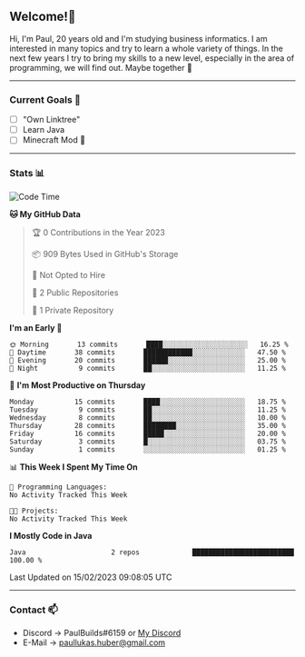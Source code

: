 ## Welcome!👋

Hi, I'm Paul, 20 years old and I'm studying business informatics. I am interested in many topics and try to learn a whole variety of things. In the next few years I try to bring my skills to a new level, especially in the area of programming, we will find out.
Maybe together 🤙

---
### Current Goals 🥅

- [ ] "Own Linktree"
- [ ] Learn Java
- [ ] Minecraft Mod 👀

---
### Stats 📊

<!--START_SECTION:waka-->
![Code Time](http://img.shields.io/badge/Code%20Time-56%20hrs%2031%20mins-blue)

**🐱 My GitHub Data** 

> 🏆 0 Contributions in the Year 2023
 > 
> 📦 909 Bytes Used in GitHub's Storage 
 > 
> 🚫 Not Opted to Hire
 > 
> 📜 2 Public Repositories 
 > 
> 🔑 1 Private Repository 
 > 
**I'm an Early 🐤** 

```text
🌞 Morning       13 commits       ████░░░░░░░░░░░░░░░░░░░░░   16.25 % 
🌆 Daytime       38 commits       ████████████░░░░░░░░░░░░░   47.50 % 
🌃 Evening       20 commits       ██████░░░░░░░░░░░░░░░░░░░   25.00 % 
🌙 Night          9 commits       ██░░░░░░░░░░░░░░░░░░░░░░░   11.25 % 

```
📅 **I'm Most Productive on Thursday** 

```text
Monday          15 commits       ████░░░░░░░░░░░░░░░░░░░░░   18.75 % 
Tuesday          9 commits       ██░░░░░░░░░░░░░░░░░░░░░░░   11.25 % 
Wednesday        8 commits       ██░░░░░░░░░░░░░░░░░░░░░░░   10.00 % 
Thursday        28 commits       ████████░░░░░░░░░░░░░░░░░   35.00 % 
Friday          16 commits       █████░░░░░░░░░░░░░░░░░░░░   20.00 % 
Saturday         3 commits       █░░░░░░░░░░░░░░░░░░░░░░░░   03.75 % 
Sunday           1 commits       ░░░░░░░░░░░░░░░░░░░░░░░░░   01.25 % 

```


📊 **This Week I Spent My Time On** 

```text
💬 Programming Languages: 
No Activity Tracked This Week

🐱‍💻 Projects: 
No Activity Tracked This Week

```

**I Mostly Code in Java** 

```text
Java                     2 repos             █████████████████████████   100.00 % 

```



 Last Updated on 15/02/2023 09:08:05 UTC
<!--END_SECTION:waka-->

---
### Contact 📫

* Discord -> PaulBuilds#6159 or [My Discord](https://discord.gg/7kq6UnB)
* E-Mail -> paullukas.huber@gmail.com
